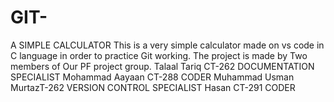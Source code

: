 # GIT-
A SIMPLE CALCULATOR
This is a very simple calculator made on vs code in C language in order to practice Git working.
The project is made by Two members of Our PF project group.
Talaal Tariq CT-262  DOCUMENTATION SPECIALIST
Mohammad Aayaan CT-288 CODER
Muhammad Usman MurtazT-262 VERSION CONTROL SPECIALIST 
Hasan CT-291 CODER

